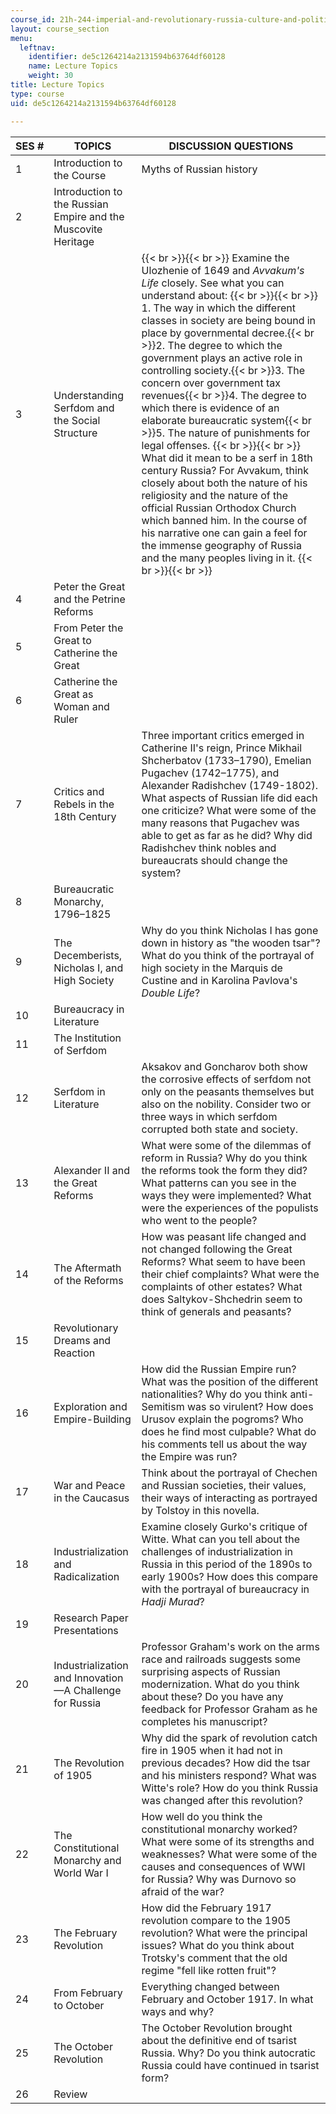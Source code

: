```yaml
---
course_id: 21h-244-imperial-and-revolutionary-russia-culture-and-politics-1700-1917-fall-2012
layout: course_section
menu:
  leftnav:
    identifier: de5c1264214a2131594b63764df60128
    name: Lecture Topics
    weight: 30
title: Lecture Topics
type: course
uid: de5c1264214a2131594b63764df60128

---
```


| SES # | TOPICS | DISCUSSION QUESTIONS |
| --- | --- | --- |
| 1 | Introduction to the Course | Myths of Russian history |
| 2 | Introduction to the Russian Empire and the Muscovite Heritage | &nbsp; |
| 3 | Understanding Serfdom and the Social Structure |  {{< br >}}{{< br >}} Examine the Ulozhenie of 1649 and _Avvakum's Life_ closely. See what you can understand about: {{< br >}}{{< br >}} 1.  The way in which the different classes in society are being bound in place by governmental decree.{{< br >}}2.  The degree to which the government plays an active role in controlling society.{{< br >}}3.  The concern over government tax revenues{{< br >}}4.  The degree to which there is evidence of an elaborate bureaucratic system{{< br >}}5.  The nature of punishments for legal offenses. {{< br >}}{{< br >}} What did it mean to be a serf in 18th century Russia? For Avvakum, think closely about both the nature of his religiosity and the nature of the official Russian Orthodox Church which banned him. In the course of his narrative one can gain a feel for the immense geography of Russia and the many peoples living in it. {{< br >}}{{< br >}}  |
| 4 | Peter the Great and the Petrine Reforms | &nbsp; |
| 5 | From Peter the Great to Catherine the Great | &nbsp; |
| 6 | Catherine the Great as Woman and Ruler | &nbsp; |
| 7 | Critics and Rebels in the 18th Century | Three important critics emerged in Catherine II's reign, Prince Mikhail Shcherbatov (1733–1790), Emelian Pugachev (1742–1775), and Alexander Radishchev (1749-1802). What aspects of Russian life did each one criticize? What were some of the many reasons that Pugachev was able to get as far as he did? Why did Radishchev think nobles and bureaucrats should change the system? |
| 8 | Bureaucratic Monarchy, 1796–1825 | &nbsp; |
| 9 | The Decemberists, Nicholas I, and High Society | Why do you think Nicholas I has gone down in history as "the wooden tsar"? What do you think of the portrayal of high society in the Marquis de Custine and in Karolina Pavlova's _Double Life_? |
| 10 | Bureaucracy in Literature | &nbsp; |
| 11 | The Institution of Serfdom | &nbsp; |
| 12 | Serfdom in Literature | Aksakov and Goncharov both show the corrosive effects of serfdom not only on the peasants themselves but also on the nobility. Consider two or three ways in which serfdom corrupted both state and society. |
| 13 | Alexander II and the Great Reforms | What were some of the dilemmas of reform in Russia? Why do you think the reforms took the form they did? What patterns can you see in the ways they were implemented? What were the experiences of the populists who went to the people? |
| 14 | The Aftermath of the Reforms | How was peasant life changed and not changed following the Great Reforms? What seem to have been their chief complaints? What were the complaints of other estates? What does Saltykov-Shchedrin seem to think of generals and peasants? |
| 15 | Revolutionary Dreams and Reaction | &nbsp; |
| 16 | Exploration and Empire-Building | How did the Russian Empire run? What was the position of the different nationalities? Why do you think anti-Semitism was so virulent? How does Urusov explain the pogroms? Who does he find most culpable? What do his comments tell us about the way the Empire was run? |
| 17 | War and Peace in the Caucasus | Think about the portrayal of Chechen and Russian societies, their values, their ways of interacting as portrayed by Tolstoy in this novella. |
| 18 | Industrialization and Radicalization | Examine closely Gurko's critique of Witte. What can you tell about the challenges of industrialization in Russia in this period of the 1890s to early 1900s? How does this compare with the portrayal of bureaucracy in _Hadji Murad_? |
| 19 | Research Paper Presentations | &nbsp; |
| 20 | Industrialization and Innovation—A Challenge for Russia | Professor Graham's work on the arms race and railroads suggests some surprising aspects of Russian modernization. What do you think about these? Do you have any feedback for Professor Graham as he completes his manuscript? |
| 21 | The Revolution of 1905 | Why did the spark of revolution catch fire in 1905 when it had not in previous decades? How did the tsar and his ministers respond? What was Witte's role? How do you think Russia was changed after this revolution? |
| 22 | The Constitutional Monarchy and World War I | How well do you think the constitutional monarchy worked? What were some of its strengths and weaknesses? What were some of the causes and consequences of WWI for Russia? Why was Durnovo so afraid of the war? |
| 23 | The February Revolution | How did the February 1917 revolution compare to the 1905 revolution? What were the principal issues? What do you think about Trotsky's comment that the old regime "fell like rotten fruit"? |
| 24 | From February to October | Everything changed between February and October 1917. In what ways and why? |
| 25 | The October Revolution | The October Revolution brought about the definitive end of tsarist Russia. Why? Do you think autocratic Russia could have continued in tsarist form? |
| 26 | Review |